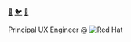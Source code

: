 <a rel="me" href="https://social.bennypowers.dev/@i"><abbr title="Mastodon">🐘</abbr></a>
<a rel="me" href="https://twitter.com/PowersBenny"><abbr title="Twitter">🐦</abbr></a>
<a rel="me" href="https://linkedin.com/in/bennypowers"><abbr title="LinkedIn">🔗</abbr></a>

Principal UX Engineer @ ![Red Hat]()
